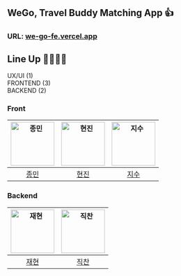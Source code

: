 ## WeGo, Travel Buddy Matching App 👍

### URL: [we-go-fe.vercel.app](we-go-fe.vercel.app)

## Line Up 👨‍💻👩‍💻
UX/UI (1) <br/>
FRONTEND (3) <br/>
BACKEND (2) <br/>

### Front

| <img src="https://avatars.githubusercontent.com/u/100336573?v=4" width=100px alt="종민"> | <img src="https://avatars.githubusercontent.com/u/65334125?v=4" width=100px alt="현진"> | <img src="https://avatars.githubusercontent.com/u/135521917?v=4" width=100px alt="지수"> |
| :----------------------------------------------------------: | :----------------------------------------------------------: | :----------------------------------------------------------: |
|              [종민](https://github.com/NamgungJongMin)              |          [현진](https://github.com/who0803)           |              [지수](https://github.com/NewJiSoo)              |     

### Backend

| <img src="https://avatars.githubusercontent.com/u/28504937?v=4" width=100px alt="재현"> | <img src="https://avatars.githubusercontent.com/u/95222741?v=4" width=100px alt="직찬"> | 
| :----------------------------------------------------------: | :----------------------------------------------------------: |
|              [재현](https://github.com/tjvm0877)              |              [직찬](https://github.com/jickDo)              |

<!--

**Here are some ideas to get you started:**

🙋‍♀️ A short introduction - what is your organization all about?
🌈 Contribution guidelines - how can the community get involved?
👩‍💻 Useful resources - where can the community find your docs? Is there anything else the community should know?
🍿 Fun facts - what does your team eat for breakfast?
🧙 Remember, you can do mighty things with the power of [Markdown](https://docs.github.com/github/writing-on-github/getting-started-with-writing-and-formatting-on-github/basic-writing-and-formatting-syntax)
-->
